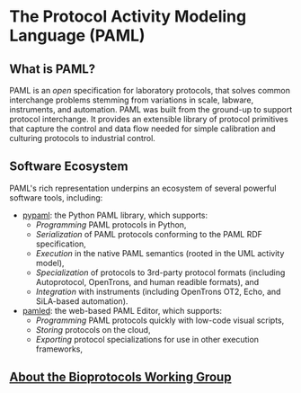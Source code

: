 # The Protocol Activity Modeling Language (PAML)

## What is PAML?

PAML is an *open* specification for laboratory protocols, that solves common interchange problems stemming from variations in scale, labware, instruments, and automation. PAML was built from the ground-up to support protocol interchange.  It provides an extensible library of protocol primitives that capture the control and data flow needed for simple calibration and culturing protocols to industrial control.  

## Software Ecosystem

PAML's rich representation underpins an ecosystem of several powerful software tools, including:

- [pypaml](https://www.github.com/bioprotocols/paml): the Python PAML library, which supports:
  - *Programming* PAML protocols in Python,
  - *Serialization* of PAML protocols conforming to the PAML RDF specification,
  - *Execution* in the native PAML semantics (rooted in the UML activity model),
  - *Specialization* of protocols to 3rd-party protocol formats (including Autoprotocol, OpenTrons, and human readible formats), and
  - *Integration* with instruments (including OpenTrons OT2, Echo, and SiLA-based automation).
- [pamled](https://www.github.com/bioprotocols/paml): the web-based PAML Editor, which supports:
  - *Programming* PAML protocols quickly with low-code visual scripts,
  - *Storing* protocols on the cloud,
  - *Exporting* protocol specializations for use in other execution frameworks,
  
## [About the Bioprotocols Working Group](about.md)
